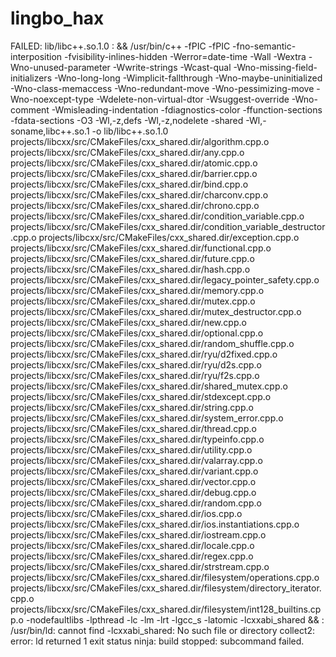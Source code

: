 # lingbo_hax
FAILED: lib/libc++.so.1.0 
: && /usr/bin/c++ -fPIC -fPIC -fno-semantic-interposition -fvisibility-inlines-hidden -Werror=date-time -Wall -Wextra -Wno-unused-parameter -Wwrite-strings -Wcast-qual -Wno-missing-field-initializers  -Wno-long-long -Wimplicit-fallthrough -Wno-maybe-uninitialized -Wno-class-memaccess -Wno-redundant-move -Wno-pessimizing-move -Wno-noexcept-type -Wdelete-non-virtual-dtor -Wsuggest-override -Wno-comment -Wmisleading-indentation -fdiagnostics-color -ffunction-sections -fdata-sections -O3  -Wl,-z,defs -Wl,-z,nodelete -shared -Wl,-soname,libc++.so.1 -o lib/libc++.so.1.0 projects/libcxx/src/CMakeFiles/cxx_shared.dir/algorithm.cpp.o projects/libcxx/src/CMakeFiles/cxx_shared.dir/any.cpp.o projects/libcxx/src/CMakeFiles/cxx_shared.dir/atomic.cpp.o projects/libcxx/src/CMakeFiles/cxx_shared.dir/barrier.cpp.o projects/libcxx/src/CMakeFiles/cxx_shared.dir/bind.cpp.o projects/libcxx/src/CMakeFiles/cxx_shared.dir/charconv.cpp.o projects/libcxx/src/CMakeFiles/cxx_shared.dir/chrono.cpp.o projects/libcxx/src/CMakeFiles/cxx_shared.dir/condition_variable.cpp.o projects/libcxx/src/CMakeFiles/cxx_shared.dir/condition_variable_destructor.cpp.o projects/libcxx/src/CMakeFiles/cxx_shared.dir/exception.cpp.o projects/libcxx/src/CMakeFiles/cxx_shared.dir/functional.cpp.o projects/libcxx/src/CMakeFiles/cxx_shared.dir/future.cpp.o projects/libcxx/src/CMakeFiles/cxx_shared.dir/hash.cpp.o projects/libcxx/src/CMakeFiles/cxx_shared.dir/legacy_pointer_safety.cpp.o projects/libcxx/src/CMakeFiles/cxx_shared.dir/memory.cpp.o projects/libcxx/src/CMakeFiles/cxx_shared.dir/mutex.cpp.o projects/libcxx/src/CMakeFiles/cxx_shared.dir/mutex_destructor.cpp.o projects/libcxx/src/CMakeFiles/cxx_shared.dir/new.cpp.o projects/libcxx/src/CMakeFiles/cxx_shared.dir/optional.cpp.o projects/libcxx/src/CMakeFiles/cxx_shared.dir/random_shuffle.cpp.o projects/libcxx/src/CMakeFiles/cxx_shared.dir/ryu/d2fixed.cpp.o projects/libcxx/src/CMakeFiles/cxx_shared.dir/ryu/d2s.cpp.o projects/libcxx/src/CMakeFiles/cxx_shared.dir/ryu/f2s.cpp.o projects/libcxx/src/CMakeFiles/cxx_shared.dir/shared_mutex.cpp.o projects/libcxx/src/CMakeFiles/cxx_shared.dir/stdexcept.cpp.o projects/libcxx/src/CMakeFiles/cxx_shared.dir/string.cpp.o projects/libcxx/src/CMakeFiles/cxx_shared.dir/system_error.cpp.o projects/libcxx/src/CMakeFiles/cxx_shared.dir/thread.cpp.o projects/libcxx/src/CMakeFiles/cxx_shared.dir/typeinfo.cpp.o projects/libcxx/src/CMakeFiles/cxx_shared.dir/utility.cpp.o projects/libcxx/src/CMakeFiles/cxx_shared.dir/valarray.cpp.o projects/libcxx/src/CMakeFiles/cxx_shared.dir/variant.cpp.o projects/libcxx/src/CMakeFiles/cxx_shared.dir/vector.cpp.o projects/libcxx/src/CMakeFiles/cxx_shared.dir/debug.cpp.o projects/libcxx/src/CMakeFiles/cxx_shared.dir/random.cpp.o projects/libcxx/src/CMakeFiles/cxx_shared.dir/ios.cpp.o projects/libcxx/src/CMakeFiles/cxx_shared.dir/ios.instantiations.cpp.o projects/libcxx/src/CMakeFiles/cxx_shared.dir/iostream.cpp.o projects/libcxx/src/CMakeFiles/cxx_shared.dir/locale.cpp.o projects/libcxx/src/CMakeFiles/cxx_shared.dir/regex.cpp.o projects/libcxx/src/CMakeFiles/cxx_shared.dir/strstream.cpp.o projects/libcxx/src/CMakeFiles/cxx_shared.dir/filesystem/operations.cpp.o projects/libcxx/src/CMakeFiles/cxx_shared.dir/filesystem/directory_iterator.cpp.o projects/libcxx/src/CMakeFiles/cxx_shared.dir/filesystem/int128_builtins.cpp.o  -nodefaultlibs  -lpthread  -lc  -lm  -lrt  -lgcc_s  -latomic  -lcxxabi_shared && :
/usr/bin/ld: cannot find -lcxxabi_shared: No such file or directory
collect2: error: ld returned 1 exit status
ninja: build stopped: subcommand failed.
